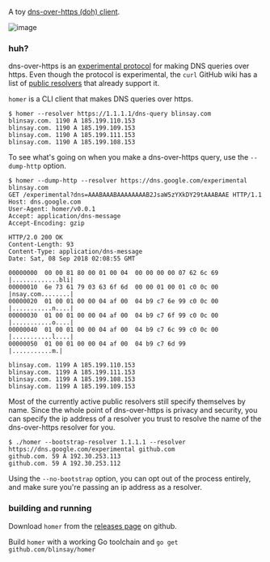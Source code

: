 A toy [dns-over-https (doh)
client](https://github.com/curl/curl/wiki/DNS-over-HTTPS).

![image](https://user-images.githubusercontent.com/555011/36924998-d8d90354-1e3e-11e8-9e8d-9141cc375b95.png)

### huh?

dns-over-https is an [experimental
protocol](https://tools.ietf.org/html/draft-ietf-doh-dns-over-https) for making
DNS queries over https.  Even though the protocol is experimental, the `curl`
GitHub wiki has a list of [public
resolvers](https://github.com/curl/curl/wiki/DNS-over-HTTPS#publicly-available-servers)
that already support it.

`homer` is a CLI client that makes DNS queries over https.

```
$ homer --resolver https://1.1.1.1/dns-query blinsay.com
blinsay.com. 1190 A 185.199.110.153
blinsay.com. 1190 A 185.199.109.153
blinsay.com. 1190 A 185.199.111.153
blinsay.com. 1190 A 185.199.108.153
```

To see what's going on when you make a dns-over-https query, use the
`--dump-http` option.

```
$ homer --dump-http --resolver https://dns.google.com/experimental blinsay.com
GET /experimental?dns=AAABAAABAAAAAAAAB2JsaW5zYXkDY29tAAABAAE HTTP/1.1
Host: dns.google.com
User-Agent: homer/v0.0.1
Accept: application/dns-message
Accept-Encoding: gzip

HTTP/2.0 200 OK
Content-Length: 93
Content-Type: application/dns-message
Date: Sat, 08 Sep 2018 02:08:55 GMT

00000000  00 00 81 80 00 01 00 04  00 00 00 00 07 62 6c 69  |.............bli|
00000010  6e 73 61 79 03 63 6f 6d  00 00 01 00 01 c0 0c 00  |nsay.com........|
00000020  01 00 01 00 00 04 af 00  04 b9 c7 6e 99 c0 0c 00  |...........n....|
00000030  01 00 01 00 00 04 af 00  04 b9 c7 6f 99 c0 0c 00  |...........o....|
00000040  01 00 01 00 00 04 af 00  04 b9 c7 6c 99 c0 0c 00  |...........l....|
00000050  01 00 01 00 00 04 af 00  04 b9 c7 6d 99           |...........m.|

blinsay.com. 1199 A 185.199.110.153
blinsay.com. 1199 A 185.199.111.153
blinsay.com. 1199 A 185.199.108.153
blinsay.com. 1199 A 185.199.109.153
```

Most of the currently active public resolvers still specify themselves by name.
Since the whole point of dns-over-https is privacy and security, you can
specify the ip address of a resolver you trust to resolve the name of the
dns-over-https resolver for you.

```
$ ./homer --bootstrap-resolver 1.1.1.1 --resolver https://dns.google.com/experimental github.com
github.com. 59 A 192.30.253.113
github.com. 59 A 192.30.253.112
```

Using the `--no-bootstrap` option, you can opt out of the process entirely,
and make sure you're passing an ip address as a resolver.


### building and running

Download `homer` from the [releases
page](https://github.com/blinsay/homer/releases) on github.

Build `homer` with a working Go toolchain and `go get github.com/blinsay/homer`

